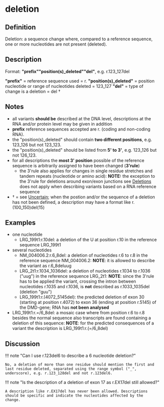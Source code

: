 # deletion

## Definition

Deletion: a sequence change where, compared to a reference sequence, one or more nucleotides are not present (deleted).

## Description

Format:  **"prefix""position(s)_deleted""del"**,  e.g. r.123\_127del

**"prefix"**  =  reference sequence used  =  r.
**"position(s)\_deleted"**  =  position nucleotide or range of nucleotides deleted  =  123\_127
**"del"**  =  type of change is a deletion =  del †

## Notes

* all variants **should be** described at the DNA level, descriptions at the RNA and/or protein level may be given in addition
* **prefix** reference sequences accepted are r. (coding and non-coding RNA).
* the "position(s)\_deleted" should contain **two different positions**, e.g. 123\_126 but not 123\_123.
* the "position(s)\_deleted" should be listed from **5' to 3'**, e.g. 123\_126 but not 126\_123.
* for all descriptions the **most 3' position** possible of the reference sequence is arbitrarily assigned to have been changed (**3'rule**)
    * the 3'rule also applies for changes in single residue stretches and tandem repeats  (nucleotide or amino acid): **NOTE:** the exception to the 3'rule for deletions around exon/exon junctions  see [Deletions](../../DNA/deletion/) does not apply when describing variants based on a RNA reference sequence
* † = see [Uncertain](../../uncertain/); when the postion and/or the sequence of a deletion has not been defined, a description may have a format like r.(100_150)del(15)
## Examples

* one nucleotide
    * LRG\_199t1:r.10del: a deletion of the U at position r.10 in the reference sequence LRG\_199t1
* several nucleotides
    * NM\_004006.2:r.6\_8del: a deletion of nucleotides r.6 to r.8 in the reference sequence NM\_004006.2: **NOTE**: it is allowed to describe the variant as r.6\_8deluug
    * LRG\_2t1:r.1034_1036del: a deletion of nucleotides r.1034 to r.1036 ("uug") in the reference sequence LRG\_2t1: **NOTE**: since the 3'rule has to be applied the variant, crossing the intron between nucleotides r.1035 and r.1036, is **not** described as r.1033_1035del (deletion "guu")
    * LRG\_199t1:r.(4072\_5145del): the predicted deletion of exon 30 (starting at position r.4072) to exon 36 (ending at position r.5145) of the DMD-gene; RNA has **not been analysed**
* LRG_199t1:r.=/6\_8del: a mosaic case where from position r.6 to r.8 besides the normal sequence also transcripts are found containing a deletion of this sequence: **NOTE**:    for the predicted consequences of a variant the description is LRG_199t1:r.(=/6\_8del)
## Discussion

!!! note "Can I use r.123del6 to describe a 6 nucleotide deletion?"

    No, a deletion of more than one residue should mention the first and last residue deleted, separated using the range symbol ("_", underscore), e.g. r.123_128del and not r.123del6.

!!! note "Is the description of a deletion of exon 17 as r.EX17del still allowed?"

    A description like r.EX17del has never been allowed. Descriptions should be specific and indicate the nucleotides affected by the change.
